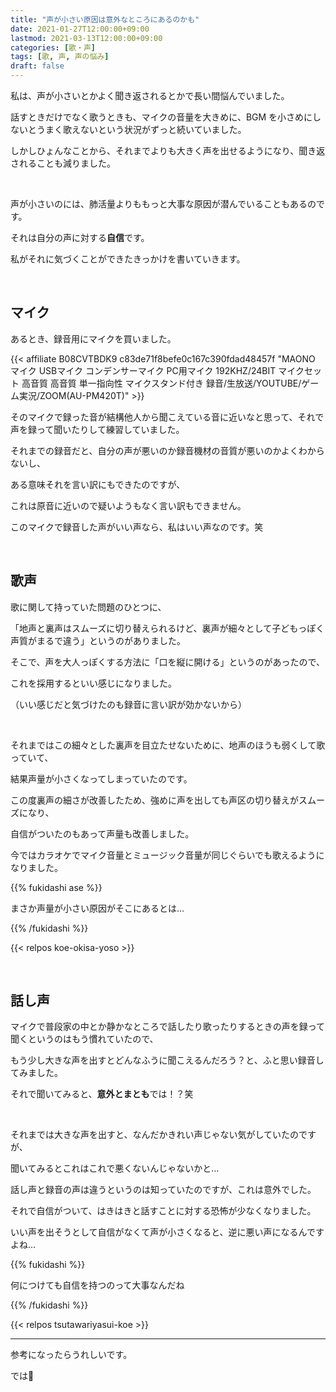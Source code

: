```yaml
---
title: "声が小さい原因は意外なところにあるのかも"
date: 2021-01-27T12:00:00+09:00
lastmod: 2021-03-13T12:00:00+09:00
categories: [歌・声]
tags: [歌, 声, 声の悩み]
draft: false
---
```


私は、声が小さいとかよく聞き返されるとかで長い間悩んでいました。

話すときだけでなく歌うときも、マイクの音量を大きめに、BGM を小さめにしないとうまく歌えないという状況がずっと続いていました。

しかしひょんなことから、それまでよりも大きく声を出せるようになり、聞き返されることも減りました。

<!--more-->

<br>

声が小さいのには、肺活量よりももっと大事な原因が潜んでいることもあるのです。

それは自分の声に対する**自信**です。

私がそれに気づくことができたきっかけを書いていきます。

<br>

## マイク

あるとき、録音用にマイクを買いました。

{{< affiliate B08CVTBDK9 c83de71f8befe0c167c390fdad48457f "MAONO マイク USBマイク コンデンサーマイク PC用マイク 192KHZ/24BIT マイクセット 高音質 高音質 単一指向性 マイクスタンド付き 録音/生放送/YOUTUBE/ゲーム実況/ZOOM(AU-PM420T)" >}}

そのマイクで録った音が結構他人から聞こえている音に近いなと思って、それで声を録って聞いたりして練習していました。

それまでの録音だと、自分の声が悪いのか録音機材の音質が悪いのかよくわからないし、

ある意味それを言い訳にもできたのですが、

これは原音に近いので疑いようもなく言い訳もできません。

このマイクで録音した声がいい声なら、私はいい声なのです。笑

<br>

## 歌声

歌に関して持っていた問題のひとつに、

「地声と裏声はスムーズに切り替えられるけど、裏声が細々として子どもっぽく声質がまるで違う」というのがありました。

そこで、声を大人っぽくする方法に「口を縦に開ける」というのがあったので、

これを採用するといい感じになりました。

（いい感じだと気づけたのも録音に言い訳が効かないから）

<br>

それまではこの細々とした裏声を目立たせないために、地声のほうも弱くして歌っていて、

結果声量が小さくなってしまっていたのです。

この度裏声の細さが改善したため、強めに声を出しても声区の切り替えがスムーズになり、

自信がついたのもあって声量も改善しました。

今ではカラオケでマイク音量とミュージック音量が同じぐらいでも歌えるようになりました。

{{% fukidashi ase %}}

まさか声量が小さい原因がそこにあるとは…

{{% /fukidashi %}}

{{< relpos koe-okisa-yoso >}}

<br>

## 話し声

マイクで普段家の中とか静かなところで話したり歌ったりするときの声を録って聞くというのはもう慣れていたので、

もう少し大きな声を出すとどんなふうに聞こえるんだろう？と、ふと思い録音してみました。

それで聞いてみると、**意外とまとも**では！？笑

<br>

それまでは大きな声を出すと、なんだかきれい声じゃない気がしていたのですが、

聞いてみるとこれはこれで悪くないんじゃないかと…

話し声と録音の声は違うというのは知っていたのですが、これは意外でした。

それで自信がついて、はきはきと話すことに対する恐怖が少なくなりました。

いい声を出そうとして自信がなくて声が小さくなると、逆に悪い声になるんですよね…

{{% fukidashi %}}

何につけても自信を持つのって大事なんだね

{{% /fukidashi %}}

{{< relpos tsutawariyasui-koe >}}

---

参考になったらうれしいです。

では:wave:
